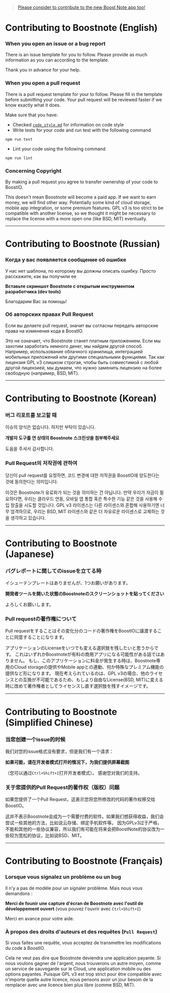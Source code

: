> [Please consider to contribute to the new Boost Note app too!](https://github.com/BoostIO/BoostNote.next)

# Contributing to Boostnote (English)

### When you open an issue or a bug report
There is an issue template for you to follow. Please provide as much information as you can according to the template.

Thank you in advance for your help.

### When you open a pull request
There is a pull request template for your to follow. Please fill in the template before submitting your code. Your pull request will be reviewed faster if we know exactly what it does.

Make sure that you have:
- Checked [`code_style.md`](docs/code_style.md) for information on code style
- Write tests for your code and run test with the following command
```
npm run test
```
- Lint your code using the following command
```
npm run lint
```

### Concerning Copyright

By making a pull request you agree to transfer ownership of your code to BoostIO.

This doesn't mean Boostnote will become a paid app. If we want to earn money, we will find other way. Potentially some kind of cloud storage, mobile app integration, or some premium features.
GPL v3 is too strict to be compatible with another license, so we thought it might be necessary to replace the license with a more open one (like BSD, MIT) eventually.

---

# Contributing to Boostnote (Russian)

### Когда у вас появляется сообщение об ошибке
У нас нет шаблона, по которому вы должны описать ошибку. Просто расскажите, как вы получили ее

**Вставьте скриншот Boostnote с открытым инструментом разработчика (dev tools)**

Благодарим Вас за помощь!

### Об авторских правах Pull Request

Если вы делаете pull request, значит вы согласны передать авторские права на изменения кода в BoostIO.

Это не означает, что Boostnote станет платным приложением. Если мы захотим заработать немного денег, мы найдем другой способ. Например, использование облачного хранилища, интеграцией мобильных приложений или другими специальными функциями.
Так как лицензия GPL v3 слишком строгая, чтобы быть совместимой с любой другой лицензией, мы думаем, что нужно заменить лицензию на более свободную (например, BSD, MIT).

---

# Contributing to Boostnote (Korean)

### 버그 리포트를 보고할 때
이슈의 양식은 없습니다. 하지만 부탁이 있습니다.

**개발자 도구를 연 상태의 Boostnote 스크린샷을 첨부해주세요**

도움을 주셔서 감사합니다.

### Pull Request의 저작권에 관하여

당신이 pull request를 요청하면, 코드 변경에 대한 저작권을 BoostIO에 양도한다는 것에 동의한다는 의미입니다.

이것은 Boostnote가 유료화가 되는 것을 의미하는 건 아닙니다. 만약 우리가 자금이 필요하다면, 우리는 클라우드 연동, 모바일 앱 통합 혹은 특수한 기능 같은 것을 사용해 수입 창출을 시도할 것입니다.
GPL v3 라이센스는 다른 라이센스와 혼합해 사용하기엔 너무 엄격하므로, 우리는 BSD, MIT 라이센스와 같은 더 자유로운 라이센스로 교체하는 것을 생각하고 있습니다.

---

# Contributing to Boostnote (Japanese)

### バグレポートに関してのissueを立てる時
イシューテンプレートはありませんが、1つお願いがあります。

**開発者ツールを開いた状態のBoostnoteのスクリーンショットを貼ってください**

よろしくお願いします。

### Pull requestの著作権について

Pull requestをすることはその変化分のコードの著作権をBoostIOに譲渡することに同意することになります。

アプリケーションのLicenseをいつでも変える選択肢を残したいと思うからです。
これはいずれかBoostnoteが有料の商用アプリになる可能性がある話ではありません。
もし、このアプリケーションに料金が発生する時は、Boostnote専用のCloud storageの提供やMobile appとの連動、何か特殊なプレミアム機能の提供など形になります。
現在考えられているのは、GPL v3の場合、他のライセンスとの互換が不可能であるため、もしより自由なLicense(BSD, MIT)に変える時に改めて著作権者としてライセンスし直す選択肢を残すイメージです。

---

# Contributing to Boostnote (Simplified Chinese)

### 当您创建一个issue的时候
我们对您的issue格式没有要求，但是我们有一个请求：

**如果可能，请在开发者模式打开的情况下，为我们提供屏幕截图**

（您可以通过`Ctrl+Shift+I`打开开发者模式）。
感谢您对我们的支持。

### 关于您提供的Pull Request的著作权（版权）问题
如果您提供了一个Pull Request，这表示您将您所修改的代码的著作权移交给BoostIO。

这并不表示Boostnote会成为一个需要付费的软件。如果我们想获得收益，我们会尝试一些其他的方法，比如说云存储、绑定手机软件等。
因为GPLv3过于严格，不能和其他的一些协议兼容，所以我们有可能在将来会把BoostNote的协议改为一些较为宽松的协议，比如说BSD、MIT。

---

# Contributing to Boostnote (Français)

### Lorsque vous signalez un problème ou un bug
Il n'y a pas de modèle pour un signaler problème. Mais nous vous demandons :

**Merci de founir une capture d'écran de Boostnote avec l'outil de développement ouvert**
(vous pouvez l'ouvrir avec `Ctrl+Shift+I`)

Merci en avance pour votre aide.

### À propos des droits d'auteurs et des requêtes (`Pull Request`)

Si vous faites une requête, vous acceptez de transmettre les modifications du code à BoostIO.

Cela ne veut pas dire que Boostnote deviendra une application payante. Si nous voulons gagner de l'argent, nous trouverons un autre moyen, comme un service de sauvegarde sur le Cloud, une application mobile ou des options payantes.
Puisque GPL v3 est trop strict pour être compatible avec n'importe quelle autre licence, nous pensons avoir un jour besoin de la remplacer avec une licence bien plus libre (comme BSD, MIT).
